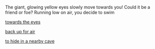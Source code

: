 The giant, glowing yellow eyes slowly move towards you! Could it be a friend or foe?
Running low on air, you decide to swim

[towards the eyes](tuna/tuna.md)

[back up for air](caught_up/plants.md)

[to hide in a nearby cave](cave/blind.md)

